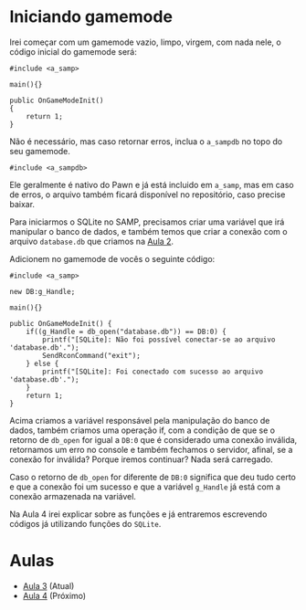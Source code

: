 # Iniciando gamemode
Irei começar com um gamemode vazio, limpo, virgem, com nada nele, o código inicial do gamemode será:
```pwn
#include <a_samp>

main(){}

public OnGameModeInit()
{
	return 1;
}
```

Não é necessário, mas caso retornar erros, inclua o `a_sampdb` no topo do seu gamemode.
```pwn
#include <a_sampdb>
```

Ele geralmente é nativo do Pawn e já está incluido em `a_samp`, mas em caso de erros, o arquivo também ficará disponível no repositório, caso precise baixar.

Para iniciarmos o SQLite no SAMP, precisamos criar uma variável que irá manipular o banco de dados, e também temos que criar a conexão com o arquivo `database.db` que criamos na [Aula 2](https://github.com/CarlinCV/sqlite-samp/blob/main/Aulas/Aula_2.md).

Adicionem no gamemode de vocês o seguinte código:
```pwn
#include <a_samp>

new DB:g_Handle;

main(){}

public OnGameModeInit() {
	if((g_Handle = db_open("database.db")) == DB:0) {
		printf("[SQLite]: Não foi possível conectar-se ao arquivo 'database.db'.");
		SendRconCommand("exit");
	} else {
		printf("[SQLite]: Foi conectado com sucesso ao arquivo 'database.db'.");
	}
	return 1;
}
```

Acima criamos a variável responsável pela manipulação do banco de dados, também criamos uma operação if, com a condição de que se o retorno de `db_open` for igual a `DB:0` que é considerado uma conexão inválida, retornamos um erro no console e também fechamos o servidor, afinal, se a conexão for inválida? Porque iremos continuar? Nada será carregado.

Caso o retorno de `db_open` for diferente de `DB:0` significa que deu tudo certo e que a conexão foi um sucesso e que a variável `g_Handle` já está com a conexão armazenada na variável.

Na Aula 4 irei explicar sobre as funções e já entraremos escrevendo códigos já utilizando funções do `SQLite`.

# Aulas
- [Aula 3](https://github.com/CarlinCV/sqlite-samp/blob/main/Aulas/Aula_3.md) (Atual)
- [Aula 4](https://github.com/CarlinCV/sqlite-samp/blob/main/Aulas/Aula_4.md) (Próximo)